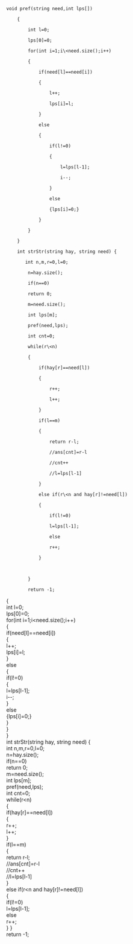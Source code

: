 ```
void pref(string need,int lps[])

    {

        int l=0;

        lps[0]=0;

        for(int i=1;i\<need.size();i++)

        {

            if(need[l]==need[i])

            {

                l++;

                lps[i]=l;

            }

            else

            {

                if(l!=0)

                {

                    l=lps[l-1];

                    i--;

                }

                else

                {lps[i]=0;}

            }

        }

    }

    int strStr(string hay, string need) {

       int n,m,r=0,l=0;

        n=hay.size();

        if(n==0)

        return 0;

        m=need.size();

        int lps[m];

        pref(need,lps);

        int cnt=0;

        while(r\<n)

        {

            if(hay[r]==need[l])

            {

                r++;

                l++;

            }

            if(l==m)

            {

                return r-l;

                //ans[cnt]=r-l

                //cnt++

                //l=lps[l-1]

            }

            else if(r\<n and hay[r]!=need[l])

            {

                if(l!=0)

                l=lps[l-1];

                else

                r++;    

            }

                

        }

        return -1;
```
 {  
int l=0;  
lps[0]=0;  
for(int i=1;i\<need.size();i++)  
{  
if(need[l]==need[i])  
{  
l++;  
lps[i]=l;  
}  
else  
{  
if(l!=0)  
{  
l=lps[l-1];  
i--;  
}  
else  
{lps[i]=0;}  
}  
}  
}  
int strStr(string hay, string need) {  
int n,m,r=0,l=0;  
n=hay.size();  
if(n==0)  
return 0;  
m=need.size();  
int lps[m];  
pref(need,lps);  
int cnt=0;  
while(r\<n)  
{  
if(hay[r]==need[l])  
{  
r++;  
l++;  
}  
if(l==m)  
{  
return r-l;  
//ans[cnt]=r-l  
//cnt++  
//l=lps[l-1]  
}  
else if(r\<n and hay[r]!=need[l])  
{  
if(l!=0)  
l=lps[l-1];  
else  
r++;  
}   }  
return -1;